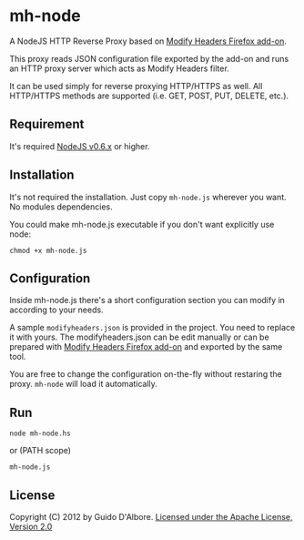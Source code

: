 mh-node
==============================================================

A NodeJS HTTP Reverse Proxy based on [Modify Headers Firefox add-on](https://addons.mozilla.org/en-US/firefox/addon/modify-headers/).

This proxy reads JSON configuration file exported by the add-on and runs an HTTP proxy server which acts as Modify Headers filter.

It can be used simply for reverse proxying HTTP/HTTPS as well. All HTTP/HTTPS methods are supported (i.e. GET, POST, PUT, DELETE, etc.).

Requirement
-----------

It's required [NodeJS v0.6.x](http://nodejs.org/) or higher.

Installation
------------

It's not required the installation. Just copy `mh-node.js` wherever you want. No modules dependencies.

You could make mh-node.js executable if you don't want explicitly use node:

    chmod +x mh-node.js

Configuration
-------------

Inside mh-node.js there's a short configuration section you can modify
in according to your needs.

A sample `modifyheaders.json` is provided in the project. You need to
replace it with yours. The modifyheaders.json can be edit manually 
or can be prepared with [Modify Headers Firefox add-on](https://addons.mozilla.org/en-US/firefox/addon/modify-headers/)
and exported by the same tool.

You are free to change the configuration on-the-fly without restaring the proxy. `mh-node` will load it automatically.

Run
----------------

    node mh-node.hs

or (PATH scope)

    mh-node.js

License
-------
Copyright (C) 2012 by Guido D'Albore. [Licensed under the Apache License, Version 2.0](http://www.apache.org/licenses/LICENSE-2.0.txt)
